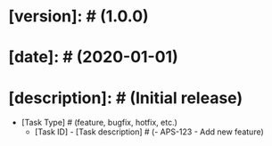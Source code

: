 # [version]: # (1.0.0)
# [date]: # (2020-01-01)
# [description]: # (Initial release)
- [Task Type] # (feature, bugfix, hotfix, etc.) 
    - [Task ID] - [Task description] # (- APS-123 - Add new feature)